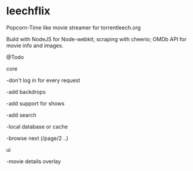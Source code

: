 # leechflix
Popcorn-Time like movie streamer for torrentleech.org

Build with NodeJS for Node-webkit; scraping with cheerio; OMDb API for movie info and images.

@Todo

core

-don't log in for every request

-add backdrops

-add support for shows

-add search

-local database or cache

-browse next (/page/2 ..)

ui

-movie details overlay

